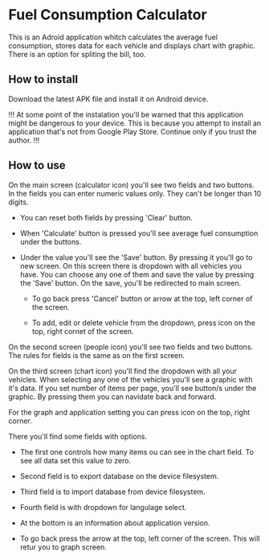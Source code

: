 # Fuel Consumption Calculator

This is an Adroid application whitch calculates the average fuel consumption, stores data for each vehicle and displays chart with graphic.
There is an option for spliting the bill, too.

## How to install

Download the latest APK file and install it on Android device.

!!! At some point of the instalation you'll be warned that this application might be dangerous to your device. This is because you attempt to install an application that's not from Google Play Store. Continue only if you trust the author. !!!

## How to use

On the main screen (calculator icon) you'll see two fields and two buttons. In the fields you can enter numeric values only. They can't be longer than 10 digits.

- You can reset both fields by pressing 'Clear' button.

- When 'Calculate' button is pressed you'll see average fuel consumption under the buttons.

- Under the value you'll see the 'Save' button. By pressing it you'll go to new screen. On this screen there is dropdown with all vehicles you have. You can choose any one of them and save the value by pressing the 'Save' button. On the save, you'll be redirected to main screen.

  - To go back press 'Cancel' button or arrow at the top, left corner of the screen.

  - To add, edit or delete vehicle from the dropdown, press icon on the top, right cornet of the screen.

On the second screen (people icon) you'll see two fields and two buttons. The rules for fields is the same as on the first screen.

On the third screen (chart icon) you'll find the dropdown with all your vehicles. When selecting any one of the vehicles you'll see a graphic with it's data. If you set number of items per page, you'll see button/s under the graphic. By pressing them you can navidate back and forward.

For the graph and application setting you can press icon on the top, right corner.

There you'll find some fields with options.

- The first one controls how many items ou can see in the chart field. To see all data set this value to zero.

- Second field is to export database on the device filesystem.

- Third field is to import database from device filesystem.

- Fourth field is with dropdown for langulage select.

- At the bottom is an information about application version.

- To go back press the arrow at the top, left corner of the screen. This will retur you to graph screen.

